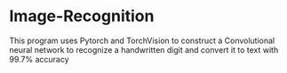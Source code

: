 # Image-Recognition

This program uses Pytorch and TorchVision to construct a Convolutional neural network 
to recognize a handwritten digit and convert it to text with 99.7% accuracy
